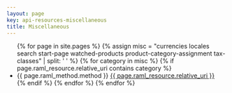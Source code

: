 ```yaml
---
layout: page
key: api-resources-miscellaneous
title: Miscellaneous
---
```

<ul id="resource-list">
  {% for page in site.pages %}
  {% assign misc = "currencies locales search start-page watched-products product-category-assignment tax-classes" | split: ' ' %}
    {% for category in misc %}
      {% if page.raml_resource.relative_uri contains category %}
        <li class="resource-entry">
          <span class="http-method http-method-{{ page.raml_method.method | downcase }}">{{ page.raml_method.method }}</span>
          <a href="{{ page.url | prepend: site.baseurl }}">{{ page.raml_resource.relative_uri }}</a>
        </li>
      {% endif %}
    {% endfor %}
  {% endfor %}
</ul>
